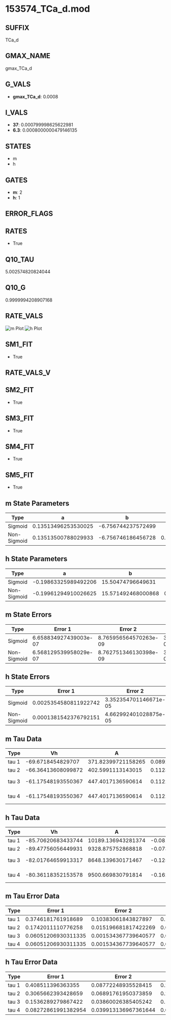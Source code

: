 # 153574_TCa_d.mod

## SUFFIX

TCa_d

## GMAX_NAME

gmax_TCa_d

## G_VALS

- **gmax_TCa_d**: 0.0008

## I_VALS

- **37**: 0.000799998625622981
- **6.3**: 0.0008000000479146135

## STATES

- m
- h

## GATES

- **m**: 2
- **h**: 1

## ERROR_FLAGS


## RATES

- True

## Q10_TAU

5.002574820824044

## Q10_G

0.9999994208907168

## RATE_VALS

![m Plot](/Users/pbozelos/Dropbox/icg-Chai-Panos/supermodels/output_markdown_files/Ca/153574_TCa_d.mod/images/m.png)
![h Plot](/Users/pbozelos/Dropbox/icg-Chai-Panos/supermodels/output_markdown_files/Ca/153574_TCa_d.mod/images/h.png)

## SM1_FIT

- True

## RATE_VALS_V

## SM2_FIT

- True

## SM3_FIT

- True

## SM4_FIT

- True

## SM5_FIT

- True

## m State Parameters

| Type | a | b | c | d |
| --- | --- | --- | --- | --- |
| Sigmoid | 0.13513496253530025 | -6.756744237572499 |
| Non-Sigmoid | 0.13513500788029933 | -6.756746186456728 | 0.9999998390039735 | 1.351492729883044e-07 |

## h State Parameters

| Type | a | b | c | d |
| --- | --- | --- | --- | --- |
| Sigmoid | -0.19863325989492206 | 15.50474796649631 |
| Non-Sigmoid | -0.19961294910026625 | 15.571492468000868 | 0.9963403359378158 | -8.82646550984423e-06 |

## m State Errors

| Type | Error 1 | Error 2 | Error 3 |
| --- | --- | --- | --- |
| Sigmoid | 6.658834927439003e-07 | 8.765956564570263e-09 | 3.271433245776509e-07 |
| Non-Sigmoid | 6.568129539958029e-07 | 8.762751346130398e-09 | 3.2268704020643855e-07 |

## h State Errors

| Type | Error 1 | Error 2 | Error 3 |
| --- | --- | --- | --- |
| Sigmoid | 0.0025354580811922742 | 3.352354701146671e-05 | 0.0023658514278622664 |
| Non-Sigmoid | 0.0001381542376792151 | 4.662992401028875e-05 | 0.0001289125633364425 |

## m Tau Data

| Type | Vh | A | b1 | b2 | c1 | c2 | d1 | d2 | e1 | e2 |
| --- | --- | --- | --- | --- | --- | --- | --- | --- | --- | --- |
| tau 1 | -69.6718454829707 | 371.82399721158265 | 0.08926493134964918 | 0.03202827327389078 |
| tau 2 | -66.36413608099872 | 402.5991113143015 | 0.11239211663872326 | 0.001914500541436 | 0.04805722672424956 | -0.00022817557698049184 |
| tau 3 | -61.17548193550367 | 447.4017136590614 | 0.11225732058792988 | 0.0029823731111459314 | 3.4875843360977056e-05 | 0.07586969680490427 | -0.000811376351509402 | 2.679627463207461e-06 |
| tau 4 | -61.17548193550367 | 447.4017136590614 | 0.11225732058792988 | 0.0029823731111459314 | 3.4875843360977056e-05 | 0.0 | 0.07586969680490427 | -0.000811376351509402 | 2.679627463207461e-06 | 0.0 |

## h Tau Data

| Type | Vh | A | b1 | b2 | c1 | c2 | d1 | d2 | e1 | e2 |
| --- | --- | --- | --- | --- | --- | --- | --- | --- | --- | --- |
| tau 1 | -85.70620683433744 | 10189.136943281374 | -0.08116718977881952 | -0.06952621544245918 |
| tau 2 | -89.47756056449931 | 9328.875752868818 | -0.07348097889355894 | 0.0003268571405587894 | -0.3198565481601099 | -0.023826504908185726 |
| tau 3 | -82.01764659913317 | 8648.139630171467 | -0.12529824593280284 | 0.0016191076193736041 | -6.141796666195658e-06 | -0.21367543717445392 | -0.026560421759589125 | -0.0009573529489659065 |
| tau 4 | -80.36118352153578 | 9500.669830791814 | -0.1627249247329108 | 0.0030029338609170978 | -2.1630610773357733e-05 | 5.28785042076429e-08 | -0.09794393246999591 | -0.022574844534985053 | -0.0030901275258172697 | -0.00010545209907507512 |

## m Tau Error Data

| Type | Error 1 | Error 2 | Error 3 |
| --- | --- | --- | --- |
| tau 1 | 0.3746181761918689 | 0.10383061843827897 | 0.18740601742746296 |
| tau 2 | 0.1742011110776258 | 0.015196681817422269 | 0.08714562862474781 |
| tau 3 | 0.06051206930311335 | 0.001534367739640577 | 0.030271691645263124 |
| tau 4 | 0.06051206930311335 | 0.001534367739640577 | 0.030271691645263124 |

## h Tau Error Data

| Type | Error 1 | Error 2 | Error 3 |
| --- | --- | --- | --- |
| tau 1 | 0.408511396363355 | 0.08772248935528415 | 0.2937535998581093 |
| tau 2 | 0.3065662393428659 | 0.06891761950373859 | 0.22044657065534898 |
| tau 3 | 0.1536289279867422 | 0.03860026385405242 | 0.11047195020798692 |
| tau 4 | 0.08272861991382954 | 0.039913136967361644 | 0.05948874407744836 |

